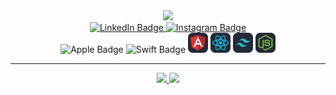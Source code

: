 <div id="header" align="center">
  <img src="https://media.giphy.com/media/M9gbBd9nbDrOTu1Mqx/giphy.gif" width="100"/>
    <div id="badges">
        <a href="https://www.linkedin.com/in/gustavo-batista97/">
            <img src="https://img.shields.io/badge/LinkedIn-blue?style=for-the-badge&logo=linkedin&logoColor=white" alt="LinkedIn Badge"/>
        </a>
        <a href="https://www.instagram.com/guu.batista/">
            <img src="https://img.shields.io/badge/Instagram-E4405F?style=for-the-badge&logo=instagram&logoColor=white" alt="Instagram Badge"/>
        </a>
    </div>
    <div id="techs">
        <img width="32" height="32" src="https://cdn.jsdelivr.net/gh/devicons/devicon@latest/icons/apple/apple-original.svg"  alt="Apple Badge"/>
        <img width="32" height="32" src="https://cdn.jsdelivr.net/gh/devicons/devicon@latest/icons/swift/swift-plain.svg" alt="Swift Badge"/>
        <img width="32" height="32" src="https://github.com/tandpfun/skill-icons/blob/main/icons/Angular-Dark.svg" alt="Angular Badge"/>
        <img width="32" height="32" src="https://github.com/tandpfun/skill-icons/blob/main/icons/React-Dark.svg" alt="React Badge"/>
        <img width="32" height="32" src="https://github.com/tandpfun/skill-icons/blob/main/icons/TailwindCSS-Dark.svg" alt="Tailwind Badge"/>
        <img width="32" height="32" src="https://github.com/tandpfun/skill-icons/blob/main/icons/NodeJS-Dark.svg" alt="NodeJS Badge"/>
    </div> 
</div>

---

<div align="center">
  <a href="https://github.com/visumi">
  <img height="180em" src="https://github-readme-stats.vercel.app/api?username=visumi&show_icons=true&theme=jolly&hide_border=true&include_all_commits=true&count_private=true"/>
  <img height="180em" src="https://github-readme-stats.vercel.app/api/top-langs/?username=visumi&layout=compact&langs_count=7&theme=jolly&hide_border=true"/>
</div>
